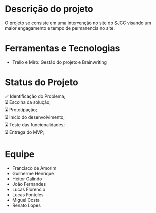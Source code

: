 # Descrição do projeto

O projeto se consiste em uma intervenção no site do SJCC visando um maior engagamento e tempo de permanencia no site.

# Ferramentas e Tecnologias

- Trello e Miro: Gestão do projeto e Brainwriting

# Status do Projeto

✅ Identificação do Problema;  
⌛ Escolha da solução;   
⌛ Prototipação;  
⌛ Início do desenvolvimento;  
⌛ Teste das funcionalidades;  
⌛ Entrega do MVP;  

# Equipe

- Francisco de Amorim
- Guilherme Henrique
- Heitor Galindo
- João Fernandes
- Lucas Florencio
- Lucas Fonteles
- Miguel Costa
- Renato Lopes


